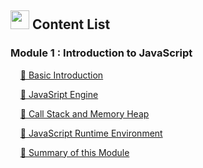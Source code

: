 ## <img src="https://files.catbox.moe/0m29ef.png" width="30" height="30"> Content List

### Module 1 : Introduction to JavaScript 
 &nbsp;&nbsp;&nbsp;&nbsp;<a href="https://github.com/arunnegi-07/My-JavaScript-Notes/blob/main/Introduction_to_JavaScript/Basic_Introduction.md">🚀 Basic Introduction</a><br>

 &nbsp;&nbsp;&nbsp;&nbsp;<a href=" https://github.com/arunnegi-07/My-JavaScript-Notes/blob/main/Introduction_to_JavaScript/JavaScript_Engine.md">🚀 JavaSript Engine</a><br>
 
 &nbsp;&nbsp;&nbsp;&nbsp;<a href="https://github.com/arunnegi-07/My-JavaScript-Notes/blob/main/Introduction_to_JavaScript/CallStack_and_MemoryHeap.md">🚀 Call Stack and Memory Heap</a><br>
 
 &nbsp;&nbsp;&nbsp;&nbsp;<a href="https://github.com/arunnegi-07/My-JavaScript-Notes/blob/main/Introduction_to_JavaScript/JavaScript_Runtime_Environment.md">🚀 JavaScript Runtime Environment</a><br>  
 
 &nbsp;&nbsp;&nbsp;&nbsp;<a href="https://github.com/arunnegi-07/My-JavaScript-Notes/blob/main/Introduction_to_JavaScript/Overall_Summary.md">🚀 Summary of this Module</a><br>
